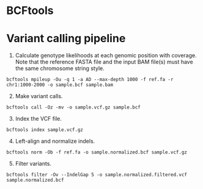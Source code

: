 # BCFtools

# Variant calling pipeline

1. Calculate genotype likelihoods at each genomic position with coverage. Note that the reference FASTA file and the input BAM file(s) must have the same chromosome string style.

```
bcftools mpileup -Ou -q 1 -a AD --max-depth 1000 -f ref.fa -r chr1:1000-2000 -o sample.bcf sample.bam
```

2. Make variant calls.

```
bcftools call -Oz -mv -o sample.vcf.gz sample.bcf
```

3. Index the VCF file.

```
bcftools index sample.vcf.gz
```

4. Left-align and normalize indels.

```
bcftools norm -Ob -f ref.fa -o sample.normalized.bcf sample.vcf.gz
```

5. Filter variants.

```
bcftools filter -Ov --IndelGap 5 -o sample.normalized.filtered.vcf sample.normalized.bcf
```
